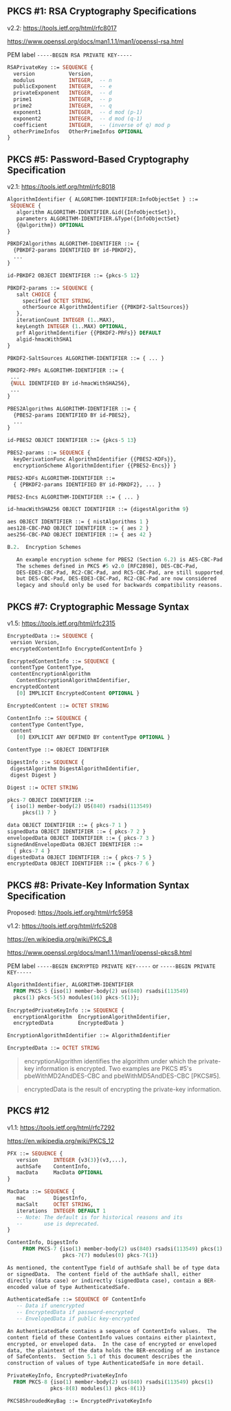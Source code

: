 ## PKCS #1: RSA Cryptography Specifications

v2.2: https://tools.ietf.org/html/rfc8017

https://www.openssl.org/docs/man1.1.1/man1/openssl-rsa.html

PEM label ```-----BEGIN RSA PRIVATE KEY-----```

```asn1
RSAPrivateKey ::= SEQUENCE {
  version           Version,
  modulus           INTEGER,  -- n
  publicExponent    INTEGER,  -- e
  privateExponent   INTEGER,  -- d
  prime1            INTEGER,  -- p
  prime2            INTEGER,  -- q
  exponent1         INTEGER,  -- d mod (p-1)
  exponent2         INTEGER,  -- d mod (q-1)
  coefficient       INTEGER,  -- (inverse of q) mod p
  otherPrimeInfos   OtherPrimeInfos OPTIONAL
}
```  

## PKCS #5: Password-Based Cryptography Specification

v2.1: https://tools.ietf.org/html/rfc8018

```asn1
AlgorithmIdentifier { ALGORITHM-IDENTIFIER:InfoObjectSet } ::=
 SEQUENCE {
   algorithm ALGORITHM-IDENTIFIER.&id({InfoObjectSet}),
   parameters ALGORITHM-IDENTIFIER.&Type({InfoObjectSet}
   {@algorithm}) OPTIONAL
}

PBKDF2Algorithms ALGORITHM-IDENTIFIER ::= {
  {PBKDF2-params IDENTIFIED BY id-PBKDF2},
  ...
}

id-PBKDF2 OBJECT IDENTIFIER ::= {pkcs-5 12}

PBKDF2-params ::= SEQUENCE {
   salt CHOICE {
     specified OCTET STRING,
     otherSource AlgorithmIdentifier {{PBKDF2-SaltSources}}
   },
   iterationCount INTEGER (1..MAX),
   keyLength INTEGER (1..MAX) OPTIONAL,
   prf AlgorithmIdentifier {{PBKDF2-PRFs}} DEFAULT
   algid-hmacWithSHA1
}

PBKDF2-SaltSources ALGORITHM-IDENTIFIER ::= { ... }

PBKDF2-PRFs ALGORITHM-IDENTIFIER ::= {
 ...
 {NULL IDENTIFIED BY id-hmacWithSHA256},
 ...
}

PBES2Algorithms ALGORITHM-IDENTIFIER ::= {
  {PBES2-params IDENTIFIED BY id-PBES2},
  ...
}

id-PBES2 OBJECT IDENTIFIER ::= {pkcs-5 13}

PBES2-params ::= SEQUENCE {
  keyDerivationFunc AlgorithmIdentifier {{PBES2-KDFs}},
  encryptionScheme AlgorithmIdentifier {{PBES2-Encs}} }

PBES2-KDFs ALGORITHM-IDENTIFIER ::=
  { {PBKDF2-params IDENTIFIED BY id-PBKDF2}, ... }

PBES2-Encs ALGORITHM-IDENTIFIER ::= { ... }

id-hmacWithSHA256 OBJECT IDENTIFIER ::= {digestAlgorithm 9}

aes OBJECT IDENTIFIER ::= { nistAlgorithms 1 }
aes128-CBC-PAD OBJECT IDENTIFIER ::= { aes 2 }
aes256-CBC-PAD OBJECT IDENTIFIER ::= { aes 42 }

B.2.  Encryption Schemes

   An example encryption scheme for PBES2 (Section 6.2) is AES-CBC-Pad.
   The schemes defined in PKCS #5 v2.0 [RFC2898], DES-CBC-Pad,
   DES-EDE3-CBC-Pad, RC2-CBC-Pad, and RC5-CBC-Pad, are still supported,
   but DES-CBC-Pad, DES-EDE3-CBC-Pad, RC2-CBC-Pad are now considered
   legacy and should only be used for backwards compatibility reasons.
```

## PKCS #7: Cryptographic Message Syntax

v1.5: https://tools.ietf.org/html/rfc2315

```asn1
EncryptedData ::= SEQUENCE {
 version Version,
 encryptedContentInfo EncryptedContentInfo }

EncryptedContentInfo ::= SEQUENCE {
 contentType ContentType,
 contentEncryptionAlgorithm
   ContentEncryptionAlgorithmIdentifier,
 encryptedContent
   [0] IMPLICIT EncryptedContent OPTIONAL }

EncryptedContent ::= OCTET STRING

ContentInfo ::= SEQUENCE {
 contentType ContentType,
 content
   [0] EXPLICIT ANY DEFINED BY contentType OPTIONAL }

ContentType ::= OBJECT IDENTIFIER

DigestInfo ::= SEQUENCE {
 digestAlgorithm DigestAlgorithmIdentifier,
 digest Digest }

Digest ::= OCTET STRING

pkcs-7 OBJECT IDENTIFIER ::=
 { iso(1) member-body(2) US(840) rsadsi(113549)
     pkcs(1) 7 }

data OBJECT IDENTIFIER ::= { pkcs-7 1 }
signedData OBJECT IDENTIFIER ::= { pkcs-7 2 }
envelopedData OBJECT IDENTIFIER ::= { pkcs-7 3 }
signedAndEnvelopedData OBJECT IDENTIFIER ::=
  { pkcs-7 4 }
digestedData OBJECT IDENTIFIER ::= { pkcs-7 5 }
encryptedData OBJECT IDENTIFIER ::= { pkcs-7 6 }
```

## PKCS #8: Private-Key Information Syntax Specification

Proposed: https://tools.ietf.org/html/rfc5958

v1.2: https://tools.ietf.org/html/rfc5208

https://en.wikipedia.org/wiki/PKCS_8

https://www.openssl.org/docs/man1.1.1/man1/openssl-pkcs8.html

PEM label ```-----BEGIN ENCRYPTED PRIVATE KEY-----```
or ```-----BEGIN PRIVATE KEY-----```

```asn1
AlgorithmIdentifier, ALGORITHM-IDENTIFIER
  FROM PKCS-5 {iso(1) member-body(2) us(840) rsadsi(113549)
  pkcs(1) pkcs-5(5) modules(16) pkcs-5(1)};
         
EncryptedPrivateKeyInfo ::= SEQUENCE {
  encryptionAlgorithm  EncryptionAlgorithmIdentifier,
  encryptedData        EncryptedData }

EncryptionAlgorithmIdentifier ::= AlgorithmIdentifier

EncryptedData ::= OCTET STRING
```

> encryptionAlgorithm identifies the algorithm under which the private-key information is encrypted.  Two examples are PKCS #5's pbeWithMD2AndDES-CBC and pbeWithMD5AndDES-CBC [PKCS#5].

> encryptedData is the result of encrypting the private-key information.

## PKCS #12

v1.1: https://tools.ietf.org/html/rfc7292

https://en.wikipedia.org/wiki/PKCS_12

```asn1
PFX ::= SEQUENCE {
   version     INTEGER {v3(3)}(v3,...),
   authSafe    ContentInfo,
   macData     MacData OPTIONAL
}

MacData ::= SEQUENCE {
   mac         DigestInfo,
   macSalt     OCTET STRING,
   iterations  INTEGER DEFAULT 1
   -- Note: The default is for historical reasons and its
   --       use is deprecated.
}

ContentInfo, DigestInfo
     FROM PKCS-7 {iso(1) member-body(2) us(840) rsadsi(113549) pkcs(1)
                  pkcs-7(7) modules(0) pkcs-7(1)}

As mentioned, the contentType field of authSafe shall be of type data
or signedData.  The content field of the authSafe shall, either
directly (data case) or indirectly (signedData case), contain a BER-
encoded value of type AuthenticatedSafe.

AuthenticatedSafe ::= SEQUENCE OF ContentInfo
   -- Data if unencrypted
   -- EncryptedData if password-encrypted
   -- EnvelopedData if public key-encrypted

An AuthenticatedSafe contains a sequence of ContentInfo values.  The
content field of these ContentInfo values contains either plaintext,
encrypted, or enveloped data.  In the case of encrypted or enveloped
data, the plaintext of the data holds the BER-encoding of an instance
of SafeContents.  Section 5.1 of this document describes the
construction of values of type AuthenticatedSafe in more detail.

PrivateKeyInfo, EncryptedPrivateKeyInfo
  FROM PKCS-8 {iso(1) member-body(2) us(840) rsadsi(113549) pkcs(1)
              pkcs-8(8) modules(1) pkcs-8(1)}

PKCS8ShroudedKeyBag ::= EncryptedPrivateKeyInfo
```
